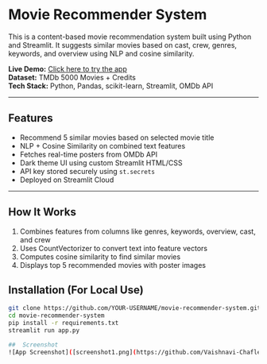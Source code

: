 #  Movie Recommender System

This is a content-based movie recommendation system built using Python and Streamlit. It suggests similar movies based on cast, crew, genres, keywords, and overview using NLP and cosine similarity.

 **Live Demo:** [Click here to try the app](https://movie-recommender-app-ecyzoukues5furdysm47xi.streamlit.app/)  
 **Dataset:** TMDb 5000 Movies + Credits  
 **Tech Stack:** Python, Pandas, scikit-learn, Streamlit, OMDb API

---

##  Features

-  Recommend 5 similar movies based on selected movie title
-  NLP + Cosine Similarity on combined text features
-  Fetches real-time posters from OMDb API
-  Dark theme UI using custom Streamlit HTML/CSS
-  API key stored securely using `st.secrets`
-  Deployed on Streamlit Cloud

---

##  How It Works

1. Combines features from columns like genres, keywords, overview, cast, and crew
2. Uses CountVectorizer to convert text into feature vectors
3. Computes cosine similarity to find similar movies
4. Displays top 5 recommended movies with poster images


##  Installation (For Local Use)

```bash
git clone https://github.com/YOUR-USERNAME/movie-recommender-system.git
cd movie-recommender-system
pip install -r requirements.txt
streamlit run app.py

##  Screenshot
![App Screenshot]([screenshot1.png](https://github.com/Vaishnavi-Chafle/movie-recommender-streamlit/blob/main/Screenshot1.png))
